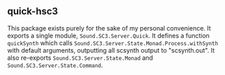 quick-hsc3
----------

This package exists purely for the sake of my personal convenience.
It exports a single module, `Sound.SC3.Server.Quick`.
It defines a function `quickSynth` which calls
 `Sound.SC3.Server.State.Monad.Process.withSynth` with default arguments,
 outputting all scsynth output to "scsynth.out".
It also re-exports `Sound.SC3.Server.State.Monad`
 and `Sound.SC3.Server.State.Command`.


